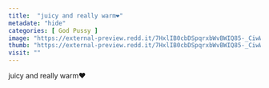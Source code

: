 ```yaml
---
title:  "juicy and really warm❤️"
metadate: "hide"
categories: [ God Pussy ]
image: "https://external-preview.redd.it/7HxlIB0cbDSpqrxbWvBWIQ85-_CiwWzHnW-11GOlNPc.jpg?auto=webp&s=6df09afe2ee8b6b0903543a16acae1397c6d8cbc"
thumb: "https://external-preview.redd.it/7HxlIB0cbDSpqrxbWvBWIQ85-_CiwWzHnW-11GOlNPc.jpg?width=1080&crop=smart&auto=webp&s=3644a7c1b25f4415e3b02b927ad057cc1ce19af2"
visit: ""
---
```

juicy and really warm❤️
